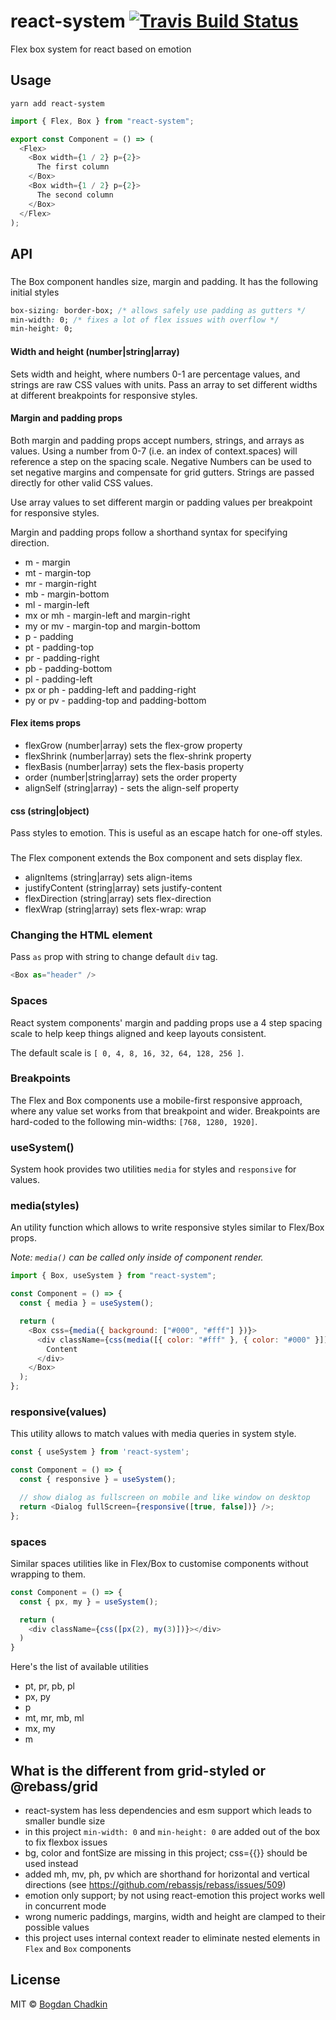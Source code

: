 # react-system [![Travis Build Status][travis-img]][travis]

[travis-img]: https://travis-ci.org/TrySound/react-system.svg
[travis]: https://travis-ci.org/TrySound/react-system

Flex box system for react based on emotion

## Usage

```
yarn add react-system
```

```js
import { Flex, Box } from "react-system";

export const Component = () => (
  <Flex>
    <Box width={1 / 2} p={2}>
      The first column
    </Box>
    <Box width={1 / 2} p={2}>
      The second column
    </Box>
  </Flex>
);
```

## API

### <Box />

The Box component handles size, margin and padding. It has the following initial styles

```css
box-sizing: border-box; /* allows safely use padding as gutters */
min-width: 0; /* fixes a lot of flex issues with overflow */
min-height: 0;
```

#### Width and height (number|string|array)

Sets width and height, where numbers 0-1 are percentage values, and strings are raw CSS values with units. Pass an array to set different widths at different breakpoints for responsive styles.

#### Margin and padding props

Both margin and padding props accept numbers, strings, and arrays as values. Using a number from 0-7 (i.e. an index of context.spaces) will reference a step on the spacing scale. Negative Numbers can be used to set negative margins and compensate for grid gutters. Strings are passed directly for other valid CSS values.

Use array values to set different margin or padding values per breakpoint for responsive styles.

Margin and padding props follow a shorthand syntax for specifying direction.

- m - margin
- mt - margin-top
- mr - margin-right
- mb - margin-bottom
- ml - margin-left
- mx or mh - margin-left and margin-right
- my or mv - margin-top and margin-bottom
- p - padding
- pt - padding-top
- pr - padding-right
- pb - padding-bottom
- pl - padding-left
- px or ph - padding-left and padding-right
- py or pv - padding-top and padding-bottom

#### Flex items props

- flexGrow (number|array) sets the flex-grow property
- flexShrink (number|array) sets the flex-shrink property
- flexBasis (number|array) sets the flex-basis property
- order (number|string|array) sets the order property
- alignSelf (string|array) - sets the align-self property

#### css (string|object)

Pass styles to emotion. This is useful as an escape hatch for one-off styles.

### <Flex />

The Flex component extends the Box component and sets display flex.

- alignItems (string|array) sets align-items
- justifyContent (string|array) sets justify-content
- flexDirection (string|array) sets flex-direction
- flexWrap (string|array) sets flex-wrap: wrap

### Changing the HTML element

Pass `as` prop with string to change default `div` tag.

```js
<Box as="header" />
```

### Spaces

React system components' margin and padding props use a 4 step spacing scale to help keep things aligned and keep layouts consistent.

The default scale is `[ 0, 4, 8, 16, 32, 64, 128, 256 ]`.

### Breakpoints

The Flex and Box components use a mobile-first responsive approach, where any value set works from that breakpoint and wider. Breakpoints are hard-coded to the following min-widths: `[768, 1280, 1920]`.

### useSystem()

System hook provides two utilities `media` for styles and `responsive` for values.

### media(styles)

An utility function which allows to write responsive styles similar to Flex/Box props.

_Note: `media()` can be called only inside of component render._

```js
import { Box, useSystem } from "react-system";

const Component = () => {
  const { media } = useSystem();

  return (
    <Box css={media({ background: ["#000", "#fff"] })}>
      <div className={css(media([{ color: "#fff" }, { color: "#000" }]))}>
        Content
      </div>
    </Box>
  );
};
```

### responsive(values)

This utility allows to match values with media queries in system style.

```js
const { useSystem } from 'react-system';

const Component = () => {
  const { responsive } = useSystem();

  // show dialog as fullscreen on mobile and like window on desktop
  return <Dialog fullScreen={responsive([true, false])} />;
};
```

### spaces

Similar spaces utilities like in Flex/Box to customise components without wrapping to them.

```js
const Component = () => {
  const { px, my } = useSystem();

  return (
    <div className={css([px(2), my(3)])}></div>
  )
}
```

Here's the list of available utilities

- pt, pr, pb, pl
- px, py
- p
- mt, mr, mb, ml
- mx, my
- m

## What is the different from grid-styled or @rebass/grid

- react-system has less dependencies and esm support which leads to smaller bundle size
- in this project `min-width: 0` and `min-height: 0` are added out of the box to fix flexbox issues
- bg, color and fontSize are missing in this project; css={{}} should be used instead
- added mh, mv, ph, pv which are shorthand for horizontal and vertical directions (see https://github.com/rebassjs/rebass/issues/509)
- emotion only support; by not using react-emotion this project works well in concurrent mode
- wrong numeric paddings, margins, width and height are clamped to their possible values
- this project uses internal context reader to eliminate nested elements in `Flex` and `Box` components

## License

MIT &copy; [Bogdan Chadkin](mailto:trysound@yandex.ru)
